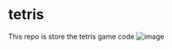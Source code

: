 # tetris
This repo is store the tetris game code 
![image](https://github.com/user-attachments/assets/db4a5d8f-3591-4f0f-a1f8-a4132ddfdd1d)
